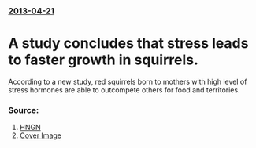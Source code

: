 ### [2013-04-21](/news/2013/04/21/index.md)

# A study concludes that stress leads to faster growth in squirrels. 

According to a new study, red squirrels born to mothers with high level of stress hormones are able to outcompete others for food and territories.


### Source:

1. [HNGN](http://www.hngn.com/articles/2069/20130421/stress-brings-faster-growth-squirrels.htm)
1. [Cover Image](http://images.hngn.com/data/images/full/1895/stress-brings-faster-growth-for-squirrels.jpg)
